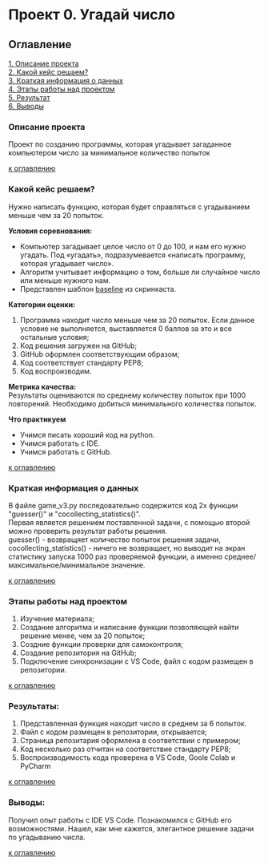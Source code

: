 # Проект 0. Угадай число
<a id="title0"></a>
## Оглавление  
[1. Описание проекта](#описание-проекта)  
[2. Какой кейс решаем?](#какой-кейс-решаем)  
[3. Краткая информация о данных](#краткая-информация-о-данных)  
[4. Этапы работы над проектом](#этапы-работы-над-проектом)  
[5. Результат](#результаты)    
[6. Выводы](#выводы) 

<a id="title1"></a>
### Описание проекта    
Проект по созданию программы, которая угадывает загаданное компьютером число за минимальное количество попыток

[к оглавлению](#оглавление)

<a id="title2"></a>
### Какой кейс решаем?    
Нужно написать функцию, которая будет справляться с угадыванием меньше чем за 20 попыток.

**Условия соревнования:**  
- Компьютер загадывает целое число от 0 до 100, и нам его нужно угадать. Под «угадать», подразумевается «написать программу, которая угадывает число».
- Алгоритм учитывает информацию о том, больше ли случайное число или меньше нужного нам.
- Представлен шаблон [baseline](https://colab.research.google.com/drive/1vByqaWx6UiJ9CKWp9YOhetYF_t7dBAsL?usp=sharing) из скринкаста.

**Категории оценки:**
1. Программа находит число меньше чем за 20 попыток. Если данное условие не выполняется, выставляется 0 баллов за это и все остальные условия;
2. Код решения загружен на GitHub;
3. GitHub оформлен соответствующим образом;
4. Код соответствует стандарту PEP8;
5. Код воспроизводим.

**Метрика качества:**     
Результаты оцениваются по среднему количеству попыток при 1000 повторений. Необходимо добиться минимального количества попыток.

**Что практикуем**     
- Учимся писать хороший код на python.
- Учимся работать с IDE.
- Учимся работать с GitHub.

[к оглавлению](#оглавление)

<a id="title3"></a>
### Краткая информация о данных
В файле game_v3.py последовательно содержится код 2х функции "guesser()" и "cocollecting_statistics()".  
Первая является решением поставленной задачи, с помощью второй можно проверить результат работы решения.  
guesser() - возвращяет количество попыток решения задачи,  
cocollecting_statistics() - ничего не возвращает, но выводит на экран статистику запуска 1000 раз проверяемой функции, а именно среднее/максимальное/минимальное значение.

[к оглавлению](#оглавление)

<a id="title4"></a>
### Этапы работы над проектом  
1.	Изучение материала;
2.	Создание алгоритма и написание функции позволяющей найти решение менее, чем за 20 попыток;
3.	Создние функции проверки для самоконтроля;
4.	Создание репозитория на GitHub;
5.	Подключение синхронизации с VS Code, файл с кодом размещен в репозитории.


[к оглавлению](#оглавление)

<a id="title5"></a>
### Результаты:  
1. Представленная функция находит число в среднем за 6 попыток.
2. Файл с кодом размещен в репозитории, открывается;
3. Страница репозитария оформлена в соответствии с примером;
4. Код несколько раз отчитан на соответствие стандарту PEP8;
5. Воспроизводимость кода проверена в VS Code, Goole Colab и PyCharm

[к оглавлению](#оглавление)

<a id="title6"></a>
### Выводы:  
Получил опыт работы с IDE VS Code. 
Познакомился с GitHub его возможностями. 
Нашел, как мне кажется, элегантное решение задачи по угадыванию числа.

[к оглавлению](#оглавление)